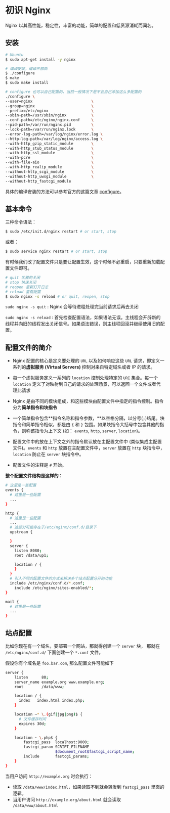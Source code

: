 # 初识 Nginx

Nginx 以其高性能，稳定性，丰富的功能，简单的配置和低资源消耗而闻名。

## 安装

```bash
# Ubuntu
$ sudo apt-get install -y nginx

# 编译安装，编译三部曲
$ ./configure
$ make
$ sudo make install

# configure 也可以自己配置的，当然一般情况下是不会自己添加这么多配置的
./configure \
--user=nginx                          \
--group=nginx                         \
--prefix=/etc/nginx                   \
--sbin-path=/usr/sbin/nginx           \
--conf-path=/etc/nginx/nginx.conf     \
--pid-path=/var/run/nginx.pid         \
--lock-path=/var/run/nginx.lock       \
--error-log-path=/var/log/nginx/error.log \
--http-log-path=/var/log/nginx/access.log \
--with-http_gzip_static_module        \
--with-http_stub_status_module        \
--with-http_ssl_module                \
--with-pcre                           \
--with-file-aio                       \
--with-http_realip_module             \
--without-http_scgi_module            \
--without-http_uwsgi_module           \
--without-http_fastcgi_module
```

具体的编译安装的方法可以参考官方的这篇文章 [configure](http://nginx.org/en/docs/configure.html)。

## 基本命令

三种命令语法：

```bash
$ sudo /etc/init.d/nginx restart # or start, stop
```

或者：

```bash
$ sudo service nginx restart # or start, stop
```

有时候我们改了配置文件只是要让配置生效，这个时候不必重启，只要重新加载配置文件即可。

```bash
# quit 优雅的关闭
# stop 快速关闭
# reopen 重新打开日志
# reload 重载配置
$ sudo nginx -s reload # or quit, reopen, stop
```

`sudo nginx -s quit` : Nginx 会等待进程处理完当前请求后再去关闭

`sudo nginx -s reload` : 首先检查配置语法，如果语法无误。主线程会开辟新的线程并向旧的线程发出关闭信号。如果语法错误，则主线程回滚并继续使用旧的配置。

## 配置文件的简介

- Nginx 配置的核心是定义要处理的 `URL` 以及如何响应这些 `URL` 请求，即定义一系列的**虚拟服务 (Virtual Servers)** 控制对来自特定域名或者 IP 的请求。

- 每一个虚拟服务定义一系列的 `location` 控制处理特定的 `URI` 集合。每一个 `location` 定义了对映射到自己的请求的处理场景，可以返回一个文件或者代理此请求

- Nginx 是由不同的模块组成，和这些模块由配置文件中指定的指令控制。指令分为**简单指令和块指令**

- 一个简单指令包含**指令名称和指令参数，**以空格分隔，以分号(`;`)结尾。块指令和简单指令相似，都是由 `{` 和 `}` 包围。如果块指令大括号中包含其他的指令，则称该指令为上下文 (如： `events`, `http`, `server`, `location`)。

- 配置文件中的放在上下文之外的指令默认放在主配置文件中 (类似集成主配置文件)。`events` 和 `http` 放置在主配置文件中，`server` 放置在 `http` 块指令中，`location` 防止在 `server` 块指令中。

- 配置文件的注释是 `#` 开始。

**整个配置文件结构是这样的：**

```bash
# 这里是一些配置
events {
  # 这里是一些配置
  ...
}

http {
  # 这里是一些配置
  ...
  # 这部分可能存在于/etc/nginx/conf.d/目录下
  upstream {

  }
  server {
    listen 8080;
    root /data/up1;

    location / {
    }
  }
  # 引入不同的配置文件的方式来解决多个站点配置分开的功能
  include /etc/nginx/conf.d/*.conf;
	include /etc/nginx/sites-enabled/*;
}

mail {
  # 这里是一些配置
  ...
}
```

## 站点配置

比如你现在有一个域名，要部署一个网站，那就得创建一个 `server` 块， 那就在 `/etc/nginx/conf.d/` 下面创建一个 `*.conf` 文件。

假设你有个域名是 `foo.bar.com`, 那么配置文件可能如下

```bash
server {
    listen      80;
    server_name example.org www.example.org;
    root        /data/www;

    location / {
      index   index.html index.php;
    }

    location ~* \.(gif|jpg|png)$ {
      # 文件缓存时间
      expires 30d;
    }

    location ~ \.php$ {
        fastcgi_pass  localhost:9000;
        fastcgi_param SCRIPT_FILENAME
                      $document_root$fastcgi_script_name;
        include       fastcgi_params;
    }
}
```
当用户访问 `http://example.org` 时会执行：

- 读取 `/data/www/index.html`，如果读取不到就会转发到 `fastcgi_pass` 里面的逻辑。
- 当用户访问 `http://example.org/about.html` 就会读取 `/data/www/about.html`
